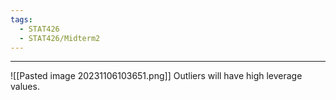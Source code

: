 ```yaml
---
tags:
  - STAT426
  - STAT426/Midterm2
---
```

---
![[Pasted image 20231106103651.png]]
Outliers will have high leverage values.